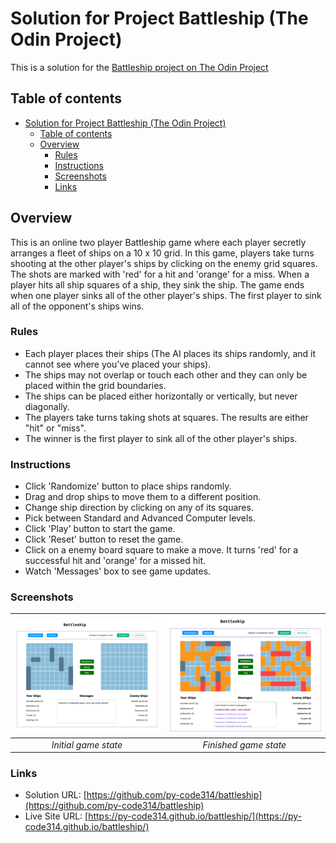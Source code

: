 # Solution for Project Battleship (The Odin Project)

This is a solution for the [Battleship project on The Odin Project](https://www.theodinproject.com/lessons/node-path-javascript-battleship)

## Table of contents

- [Solution for Project Battleship (The Odin Project)](#solution-for-project-battleship-the-odin-project)
  - [Table of contents](#table-of-contents)
  - [Overview](#overview)
    - [Rules](#rules)
    - [Instructions](#instructions)
    - [Screenshots](#screenshots)
    - [Links](#links)

## Overview

This is an online two player Battleship game where each player secretly arranges a fleet of ships on a 10 x 10 grid. In this game, players take turns shooting at the other player's ships by clicking on the enemy grid squares. The shots are marked with 'red' for a hit and 'orange' for a miss. When a player hits all ship squares of a ship, they sink the ship. The game ends when one player sinks all of the other player's ships. The first player to sink all of the opponent's ships wins.


### Rules

- Each player places their ships (The AI places its ships randomly, and it cannot see where you've placed your ships).
- The ships may not overlap or touch each other and they can only be placed within the grid boundaries.
- The ships can be placed either horizontally or vertically, but never diagonally.
- The players take turns taking shots at squares. The results are either "hit" or "miss".
- The winner is the first player to sink all of the other player's ships.


### Instructions

- Click 'Randomize' button to place ships randomly.
- Drag and drop ships to move them to a different position.
- Change ship direction by clicking on any of its squares.
- Pick between Standard and Advanced Computer levels.
- Click 'Play' button to start the game.
- Click 'Reset' button to reset the game.
- Click on a enemy board square to make a move. It turns 'red' for a successful hit and 'orange' for a missed hit.
- Watch 'Messages' box to see game updates.


### Screenshots

| ![Battleship - Initial game state](./src/images/screenshots/screenshot-intial-game-state.png) | ![Battleship - Finished game state](./src/images/screenshots/screenshot-finished-game-state.png) |
|:-----------------------------------------------: | :--------------------------------------------------:|
|                <em>Initial game state</em>                  |                <em>Finished game state</em> | 



### Links

- Solution URL: [https://github.com/py-code314/battleship](https://github.com/py-code314/battleship)
- Live Site URL: [https://py-code314.github.io/battleship/](https://py-code314.github.io/battleship/)





